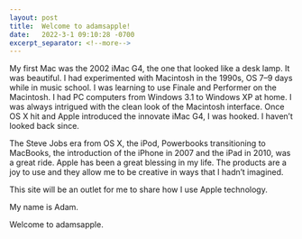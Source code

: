 ```yaml
---
layout: post
title:  Welcome to adamsapple!
date:   2022-3-1 09:10:28 -0700
excerpt_separator: <!--more-->
---
```


My first Mac was the 2002 iMac G4, the one that looked like a desk lamp. It was beautiful. I had experimented with Macintosh in the 1990s, OS 7–9 days while in music school. <!--more--> I was learning to use Finale and Performer on the Macintosh. I had PC computers from Windows 3.1 to Windows XP at home. I was always intrigued with the clean look of the Macintosh interface. Once OS X hit and Apple introduced the innovate iMac G4, I was hooked. I haven’t looked back since.

The Steve Jobs era from OS X, the iPod, Powerbooks transitioning to MacBooks, the introduction of the iPhone in 2007 and the iPad in 2010, was a great ride. Apple has been a great blessing in my life. The products are a joy to use and they allow me to be creative in ways that I hadn’t imagined.

This site will be an outlet for me to share how I use Apple technology.

My name is Adam.

Welcome to adamsapple.